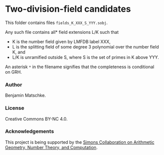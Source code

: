 # Two-division-field candidates

This folder contains files ``fields_K_XXX_S_YYY.sobj``.

Any such file contains all* field extensions L/K such that

- K is the number field given by LMFDB label XXX,
- L is the splitting field of some degree 3 polynomial over the number field K, and 
- L/K is unramified outside S, where S is the set of primes in K above YYY. 

An asterisk `*` in the filename signifies that the completeness is conditional on GRH. 



### Author

Benjamin Matschke.

### License

Creative Commons BY-NC 4.0.

### Acknowledgements

This project is being supported by the [Simons Collaboration on Arithmetic Geometry, Number Theory, and Computation](https://simonscollab.icerm.brown.edu/).

